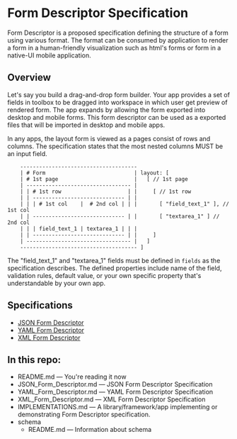 Form Descriptor Specification
=============================

Form Descriptor is a proposed specification defining the structure of a
form using various format. The format can be consumed by application to
render a form in a human-friendly visualization such as html's forms or
form in a native-UI mobile application.

## Overview

Let's say you build a drag-and-drop form builder. Your app provides a set
of fields in toolbox to be dragged into workspace in which user get
preview of rendered form. The app expands by allowing the form exported
into desktop and mobile forms. This form descriptor can be used as a
exported files that will be imported in desktop and mobile apps.

In any apps, the layout form is viewed as a pages consist of rows and
columns. The specification states that the most nested columns MUST be
an input field.

~~~
    -------------------------------------
    | # Form                            | layout: [
    | # 1st page                        |   [ // 1st page
    | --------------------------------- |
    | | # 1st row                     | |     [ // 1st row
    | | ----------------------------- | |
    | | | # 1st col    |  # 2nd col | | |       [ "field_text_1" ], // 1st col
    | | ----------------------------- | |       [ "textarea_1" ] // 2nd col
    | | | field_text_1 | textarea_1 | | |
    | | ----------------------------- | |     ]
    | --------------------------------- |   ]
    ------------------------------------- ]
~~~

The "field_text_1" and "textarea_1" fields must be defined in `fields`
as the specification describes. The defined properties include name of
the field, validation rules, default value, or your own specific property
that's understandable by your own app.

## Specifications

* [JSON Form Descriptor](#)
* [YAML Form Descriptor](#)
* [XML Form Descriptor](#)

## In this repo:

* README.md &mdash; You're reading it now
* JSON_Form_Descriptor.md &mdash; JSON Form Descriptor Specification
* YAML_Form_Descriptor.md &mdash; YAML Form Descriptor Specification
* XML_Form_Descriptor.md &mdash; XML Form Descriptor Specification
* IMPLEMENTATIONS.md &mdash; A library/framework/app implementing or
  demonstrating Form Descriptor specification.
* schema
  * README.md &mdash; Information about schema
